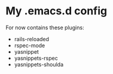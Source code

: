 # My .emacs.d config

For now contains these plugins:

* rails-reloaded
* rspec-mode
* yasnippet
* yasnippets-rspec
* yasnippets-shoulda
